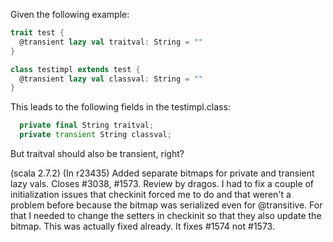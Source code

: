 Given the following example:

```scala
trait test {
  @transient lazy val traitval: String = ""
}

class testimpl extends test {
  @transient lazy val classval: String = ""
}
```

This leads to the following fields in the testimpl.class:

```scala
  private final String traitval;
  private transient String classval;
```

But traitval should also be transient, right?

(scala 2.7.2)
(In r23435) Added separate bitmaps for private and transient lazy vals. Closes #3038, #1573. Review by dragos.
I had to fix a couple of initialization issues that checkinit forced me to do and that weren't a problem before because the bitmap was serialized even for @transitive. For that I needed to change the setters in checkinit so that they also update the bitmap.
This was actually fixed already. It fixes #1574 not #1573.
